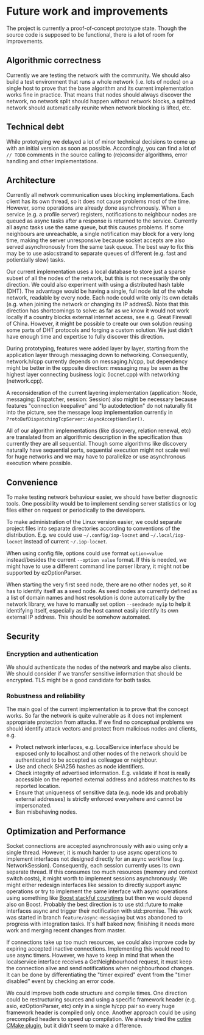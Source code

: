 # Future work and improvements

The project is currently a proof-of-concept prototype state.
Though the source code is supposed to be functional, there is a lot of room for improvements.


## Algorithmic correctness

Currently we are testing the network with the community.
We should also build a test environment that runs a whole network (i.e. lots of nodes)
on a single host to prove that the base algorithm and its current implementation
works fine in practice. That means that nodes should always discover the network,
no network split should happen without network blocks, a splitted network
should automatically reunite when network blocking is lifted, etc.


## Technical debt

While prototyping we delayed a lot of minor technical decisions
to come up with an initial version as soon as possible.
Accordingly, you can find a lot of `// TODO` comments in the source
calling to (re)consider algorithms, error handling and other implementations.


## Architecture

Currently all network communication uses blocking implementations.
Each client has its own thread, so it does not cause problems most of the time.
However, some operations are already done asynchronously.
When a service (e.g. a profile server) registers, notifications to neighbour nodes
are queued as async tasks after a response is returned to the service.
Currently all async tasks use the same queue, but this causes problems.
If some neighbours are unreachable, a single notification may block for a very long time,
making the server unresponsive because socket accepts are also served asynchronously
from the same task queue. The best way to fix this may be to use asio::strand to separate queues of different
(e.g. fast and potientially slow) tasks.

Our current implementation uses a local database to store just a sparse subset of all the nodes
of the network, but this is not necessarily the only direction.
We could also experiment with using a distributed hash table (DHT).
The advantage would be having a single, full node list of the whole network,
readable by every node. Each node could write only its own details
(e.g. when joining the network or changing its IP addresS).
Note that this direction has shortcomings to solve: as far as we know
it would not work locally if a country blocks external internet access,
see e.g. Great Firewall of China. However, it might be possible to create
our own solution reusing some parts of DHT protocols and forging a custom solution.
We just didn't have enough time and expertise to fully discover this direction.

During prototyping, features were added layer by layer,
starting from the application layer through messaging down to networking.
Consequently, network.h/cpp currently depends on messaging.h/cpp,
but dependency might be better in the opposite direction: messaging may be seen
as the highest layer connecting business logic (locnet.cpp) with networking (network.cpp).

A reconsideration of the current layering implementation (application: Node, messaging: Dispatcher, session: Session)
also might be necessary because features "connection keepalive" and "Ip autodetection"
do not naturally fit into the picture, see the message loop implementation currently in
`ProtoBufDispatchingTcpServer::AsyncAcceptHandler()`.

All of our algorithm implementations (like discovery, relation renewal, etc) are translated
from an algorithmic description in the specification thus currently they are all sequential.
Though some algorithms like discovery naturally have sequential parts,
sequential execution might not scale well for huge networks and we may have to
parallelize or use asynchronous execution where possible.


## Convenience

To make testing network behaviour easier, we should have better diagnostic tools.
One possibility would be to implement sending server statistics or log files either on request
or periodically to the developers.

To make administration of the Linux version easier, we could separate project files
into separate directories according to conventions of the distribution.
E.g. we could use `~/.config/iop-locnet` and `~/.local/iop-locnet` instead of current `~/.iop-locnet`.

When using config file, options could use format `option=value` instead/besides
the current `--option value` format. If this is needed, we might have to use
a different command line parser library, it might not be supported by ezOptionParser.

When starting the very first seed node, there are no other nodes yet,
so it has to identify itself as a seed node. As seed nodes are currently
defined as a list of domain names and host resolution is done automatically
by the network library, we have to manually set option `--seednode myip`
to help it identifying itself, especially as the host cannot easily identify its own
external IP address. This should be somehow automated.


## Security

### Encryption and authentication

We should authenticate the nodes of the network and maybe also clients.
We should consider if we transfer sensitive information that should be encrypted.
TLS might be a good candidate for both tasks.

### Robustness and reliability

The main goal of the current implementation is to prove that the concept works.
So far the network is quite vulnerable as it does not implement appropriate protection from attacks.
If we find no conceptual problems we should identify attack vectors and protect from malicious nodes and clients, e.g.

- Protect network interfaces, e.g. LocalService interface should be exposed only to localhost
  and other nodes of the network should be authenticated to be accepted as colleague or neighbour.
- Use and check SHA256 hashes as node identifiers.
- Check integrity of advertised information. E.g. validate if host is really accessible
  on the reported external address and address matches to its reported location.
- Ensure that uniqueness of sensitive data (e.g. node ids and probably external addresses)
  is strictly enforced everywhere and cannot be impersonated.
- Ban misbehaving nodes.


## Optimization and Performance

Socket connections are accepted asynchronously with asio using only a single thread.
However, it is much harder to use async operations to implement interfaces
not designed directly for an async workflow (e.g. NetworkSession).
Consequently, each session currently uses its own separate thread.
If this consumes too much resources (memory and context switch costs),
it might worth to implement sessions asynchronously.
We might either redesign interfaces like session to directly support async operations or
try to implement the same interface with async operations using something like
[Boost stackful courutines](http://www.boost.org/doc/libs/1_62_0/doc/html/boost_asio/overview/core/spawn.html)
but then we would depend also on Boost. Probably the best direction is to use
std::future to make interfaces async and trigger their notification with std::promise.
This work was started in branch `feature/async-messaging` but was abandoned
to progress with integration tasks. It's half baked now, finishing it needs more
work and merging recent changes from master.

If connections take up too much resources, we could also improve code by expiring accepted
inactive connections. Implementing this would need to use async timers.
However, we have to keep in mind that when the localservice interface receives
a GetNeighbourhood request, it must keep the connection alive and send notifications
when neighbourhood changes. It can be done by differentiating the
"timer expired" event from the "timer disabled" event by checking an error code.

We could improve both code structure and compile times. One direction could be restructuring
sources and using a specific framework header (e.g. asio, ezOptionParser, etc)
only in a single h/cpp pair so every huge framework header is compiled only once.
Another approach could be using precompiled headers to speed up compilation.
We already tried the [cotire CMake plugin](https://github.com/sakra/cotire),
but it didn't seem to make a difference.

